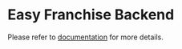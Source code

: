 # Easy Franchise Backend

Please refer to [documentation](../../../../documentation/explore/ui/README.md) for more details.
